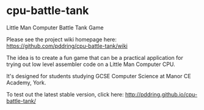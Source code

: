 # cpu-battle-tank
Little Man Computer Battle Tank Game

Please see the project wiki homepage here: https://github.com/pddring/cpu-battle-tank/wiki

The idea is to create a fun game that can be a practical application for trying out low level assembler code on a Little Man Computer CPU.

It's designed for students studying GCSE Computer Science at Manor CE Academy, York.

To test out the latest stable version, click here: http://pddring.github.io/cpu-battle-tank/
